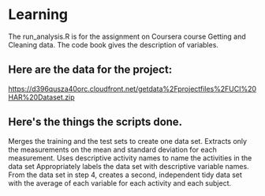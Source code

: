 # Learning
The run_analysis.R is for the assignment on Coursera course Getting and Cleaning data.
The code book gives the description of variables.

## Here are the data for the project:
https://d396qusza40orc.cloudfront.net/getdata%2Fprojectfiles%2FUCI%20HAR%20Dataset.zip

## Here's the things the scripts done.
Merges the training and the test sets to create one data set.
Extracts only the measurements on the mean and standard deviation for each measurement.
Uses descriptive activity names to name the activities in the data set
Appropriately labels the data set with descriptive variable names.
From the data set in step 4, creates a second, independent tidy data set with the average of each variable for each activity and each subject.
